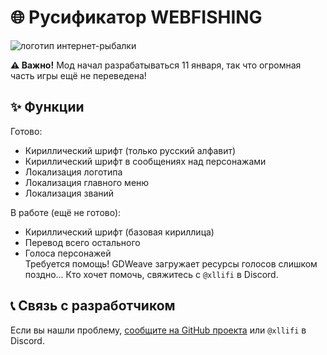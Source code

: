 # 🌐 Русификатор WEBFISHING

![логотип интернет-рыбалки](https://i.ibb.co/vDbgMz5/logo2.png)

**⚠️ Важно!** Мод начал разрабатываться 11 января, так что огромная часть игры ещё не переведена!

## ✨ Функции

Готово:

- Кириллический шрифт (только русский алфавит)
- Кириллический шрифт в сообщениях над персонажами
- Локализация логотипа
- Локализация главного меню
- Локализация званий

В работе (ещё не готово):

- Кириллический шрифт (базовая кириллица)
- Перевод всего остального
- Голоса персонажей  
  Требуется помощь! GDWeave загружает ресурсы голосов слишком поздно... Кто хочет помочь, свяжитесь с `@xllifi` в Discord.

## 📞 Связь с разработчиком

Если вы нашли проблему, [сообщите на GitHub проекта](https://github.com/xllifi/WFRus/issues/new) или `@xllifi` в Discord.
